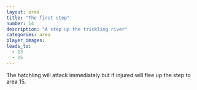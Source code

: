 ```yaml
---
layout: area
title: "The first step"
number: 14
description: "A step up the trickling river"
categories: area
player_images:
leads_to:
  - 13
  - 15
---
```



The hatchling will attack immediately but if injured will flee up the step to area 15.

